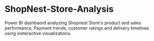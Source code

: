 # ShopNest-Store-Analysis
Power BI dashbaord analyzing Shopnest Store's product and sales performance, Payment trends, customer ratings and delivery timelines using ineteractive visualizations.
